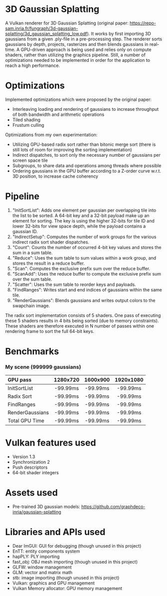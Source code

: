 # 3D Gaussian Splatting
A Vulkan renderer for 3D Gaussian Splatting (original paper: https://repo-sam.inria.fr/fungraph/3d-gaussian-splatting/3d_gaussian_splatting_low.pdf). It works by first importing 3D gaussians from a given .ply-file in a pre-processing step. The renderer sorts gaussians by depth, projects, rasterizes and then blends gaussians in real-time. A GPU-driven approach is being used and relies only on compute shaders, rather than utilizing the graphics pipeline. Still, a number of optimizations needed to be implemented in order for the application to reach a high performance.

# Optimizations
Implemented optimizations which were proposed by the original paper:
* Interleaving loading and rendering of gaussians to increase throughput of both bandwidth and arithmetic operations
* Tiled shading
* Frustum culling

Optimizations from my own experimentation:
* Utilizing GPU-based radix sort rather than bitonic merge sort (there is still lots of room for improving the sorting implementation)
* Indirect dispatches, to sort only the necessary number of gaussians per screen space tile
* Subgroups, to share data and operations among threads where possible
* Ordering gaussians in the GPU buffer according to a Z-order curve w.r.t. 3D position, to increase cache coherency

# Pipeline

1. "InitSortList": Adds one element per gaussian per overlapping tile into the list to be sorted. A 64-bit key and a 32-bit payload make up an element for sorting. The key is using the higher 32-bits for tile ID and lower 32-bits for view space depth, while the payload contains a gaussian ID.
2. "IndirectSetup": Computes the number of work groups for the various indirect radix sort shader dispatches.
3. "Count": Counts the number of occurred 4-bit key values and stores the sum in a sum table.
4. "Reduce": Uses the sum table to sum values within a work group, and stores the result in a reduce buffer.
5. "Scan": Computes the exclusive prefix sum over the reduce buffer.
6. "ScanAdd": Uses the reduce buffer to compute the exclusive prefix sum over the sum table.
7. "Scatter": Uses the sum table to reorder keys and payloads.
8. "FindRanges": Writes start and end indices of gaussians within the same tile.
9. "RenderGaussians": Blends gaussians and writes output colors to the swapchain image.

The radix sort implementation consists of 5 shaders. One pass of executing these 5 shaders results in 4 bits being sorted (due to memory constraints). These shaders are therefore executed in N number of passes within one rendering frame to sort the full 64-bit keys.

# Benchmarks

### My scene (999999 gaussians)
| GPU pass | 1280x720 | 1600x900 | 1920x1080 |
| :--- | :---:  | :---: | :---: |
| InitSortList | -99.99ms | -99.99ms | -99.99ms |
| Radix Sort | -99.99ms | -99.99ms | -99.99ms |
| FindRanges | -99.99ms | -99.99ms | -99.99ms |
| RenderGaussians | -99.99ms | -99.99ms | -99.99ms |
| Total GPU Time | -99.99ms | -99.99ms | -99.99ms |

# Vulkan features used
* Version 1.3
* Synchronization 2
* Push descriptors
* 64-bit shader integers

# Assets used
* Pre-trained 3D gaussian models: https://github.com/graphdeco-inria/gaussian-splatting

# Libraries and APIs used
* Dear ImGUI: GUI for debugging (though unused in this project)
* EnTT: entity components system
* hapPLY: PLY importing
* fast_obj: OBJ mesh importing (though unused in this project)
* GLFW: window management
* GLM: vector and matrix math
* stb: image importing (though unused in this project)
* Vulkan: graphics and GPU management
* Vulkan Memory allocator: GPU memory management
